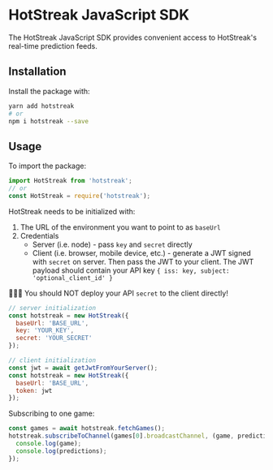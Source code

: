 # HotStreak JavaScript SDK

The HotStreak JavaScript SDK provides convenient access to HotStreak's real-time prediction feeds.

## Installation

Install the package with:

```sh
yarn add hotstreak
# or
npm i hotstreak --save
```

## Usage

To import the package:

```javascript
import HotStreak from 'hotstreak';
// or
const HotStreak = require('hotstreak');
```

HotStreak needs to be initialized with:
  1) The URL of the environment you want to point to as `baseUrl`
  2) Credentials
      * Server (i.e. node) - pass `key` and `secret` directly
      * Client (i.e. browser, mobile device, etc.) - generate a JWT signed with `secret` on server. Then pass the JWT to your client. The JWT payload should contain your API key `{ iss: key, subject: 'optional_client_id' }`

🚨🚨🚨 You should NOT deploy your API `secret` to the client directly!

```javascript
// server initialization
const hotstreak = new HotStreak({
  baseUrl: 'BASE_URL',
  key: 'YOUR_KEY',
  secret: 'YOUR_SECRET'
});

// client initialization
const jwt = await getJwtFromYourServer();
const hotstreak = new HotStreak({
  baseUrl: 'BASE_URL',
  token: jwt
});
```

Subscribing to one game:

```javascript
const games = await hotstreak.fetchGames();
hotstreak.subscribeToChannel(games[0].broadcastChannel, (game, predictions) => {
  console.log(game);
  console.log(predictions);
});
```
